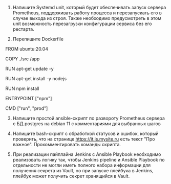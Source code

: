1. Напишите Systemd unit, который будет обеспечивать запуск сервера Prometheus, поддерживать работу процесса и перезапускать его в случае выхода из строя.
Также необходимо предусмотреть в этом unit возможность перезагрузки конфигурации сервиса без его рестарта. 

2. Перепишите Dockerfile

FROM ubuntu:20.04

COPY ./src /app

RUN apt-get update -y

RUN apt-get install -y nodejs

RUN npm install

ENTRYPOINT ["npm"]

CMD ["run", "prod"]

3. Напишите простой ansible-скрипт по развороту Prometheus сервера с БД postgres на debian 11 c комментариями для выбранных шагов

4. Напишите bash-скрипт с обработкой статусов и ошибок, который проверить, что на странице https://it.is.mysite.ru есть текст "Про важное". Прокомментировать команды скрипта.

5. При реализации пайплайна Jenkins с Ansible Playbook необходимо реализовать логику так, чтобы Jenkins pipeline и Ansible Playbook по отдельности не могли иметь полного набора информации для получения секрета из Vault, но при запуске плейбука в Jenkins, плейбук может получить секрет хранящийся в Vault.